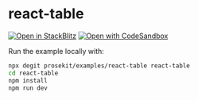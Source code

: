 # react-table

[![Open in StackBlitz](https://developer.stackblitz.com/img/open_in_stackblitz.svg)](https://stackblitz.com/github/prosekit/examples/tree/master/react-table)
[![Open with CodeSandbox](https://assets.codesandbox.io/github/button-edit-lime.svg)](https://codesandbox.io/p/sandbox/github/prosekit/examples/tree/master/react-table)

Run the example locally with:

```bash
npx degit prosekit/examples/react-table react-table
cd react-table
npm install
npm run dev
```
